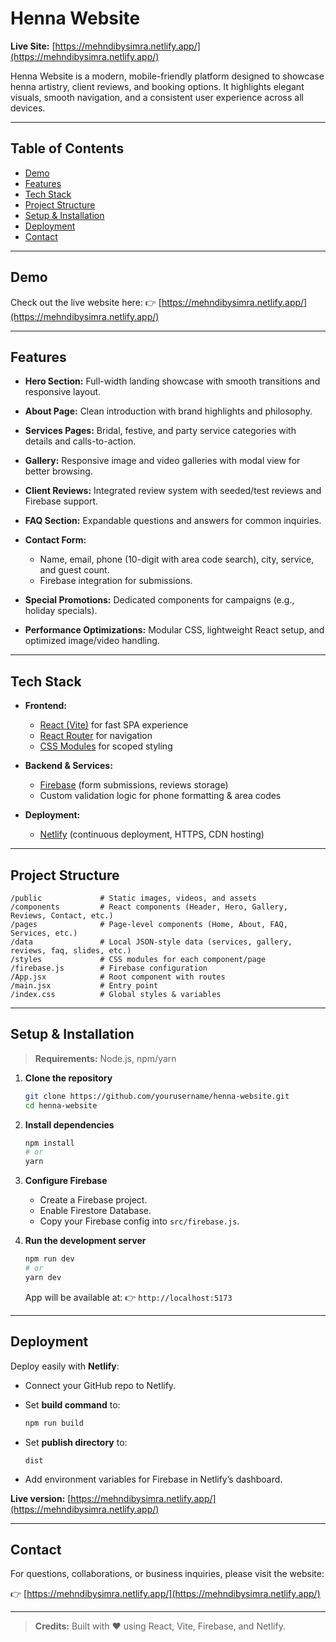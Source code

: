 # Henna Website

**Live Site:** [https://mehndibysimra.netlify.app/](https://mehndibysimra.netlify.app/)

Henna Website is a modern, mobile-friendly platform designed to showcase henna artistry, client reviews, and booking options. It highlights elegant visuals, smooth navigation, and a consistent user experience across all devices.

---

## Table of Contents

* [Demo](#demo)
* [Features](#features)
* [Tech Stack](#tech-stack)
* [Project Structure](#project-structure)
* [Setup & Installation](#setup--installation)
* [Deployment](#deployment)
* [Contact](#contact)

---

## Demo

Check out the live website here:
👉 [https://mehndibysimra.netlify.app/](https://mehndibysimra.netlify.app/)

---

## Features

* **Hero Section:**
  Full-width landing showcase with smooth transitions and responsive layout.

* **About Page:**
  Clean introduction with brand highlights and philosophy.

* **Services Pages:**
  Bridal, festive, and party service categories with details and calls-to-action.

* **Gallery:**
  Responsive image and video galleries with modal view for better browsing.

* **Client Reviews:**
  Integrated review system with seeded/test reviews and Firebase support.

* **FAQ Section:**
  Expandable questions and answers for common inquiries.

* **Contact Form:**

  * Name, email, phone (10-digit with area code search), city, service, and guest count.
  * Firebase integration for submissions.

* **Special Promotions:**
  Dedicated components for campaigns (e.g., holiday specials).

* **Performance Optimizations:**
  Modular CSS, lightweight React setup, and optimized image/video handling.

---

## Tech Stack

* **Frontend:**

  * [React (Vite)](https://vitejs.dev/) for fast SPA experience
  * [React Router](https://reactrouter.com/) for navigation
  * [CSS Modules](https://github.com/css-modules/css-modules) for scoped styling

* **Backend & Services:**

  * [Firebase](https://firebase.google.com/) (form submissions, reviews storage)
  * Custom validation logic for phone formatting & area codes

* **Deployment:**

  * [Netlify](https://netlify.com/) (continuous deployment, HTTPS, CDN hosting)

---

## Project Structure

```
/public             # Static images, videos, and assets
/components         # React components (Header, Hero, Gallery, Reviews, Contact, etc.)
/pages              # Page-level components (Home, About, FAQ, Services, etc.)
/data               # Local JSON-style data (services, gallery, reviews, faq, slides, etc.)
/styles             # CSS modules for each component/page
/firebase.js        # Firebase configuration
/App.jsx            # Root component with routes
/main.jsx           # Entry point
/index.css          # Global styles & variables
```

---

## Setup & Installation

> **Requirements:** Node.js, npm/yarn

1. **Clone the repository**

   ```bash
   git clone https://github.com/yourusername/henna-website.git
   cd henna-website
   ```

2. **Install dependencies**

   ```bash
   npm install
   # or
   yarn
   ```

3. **Configure Firebase**

   * Create a Firebase project.
   * Enable Firestore Database.
   * Copy your Firebase config into `src/firebase.js`.

4. **Run the development server**

   ```bash
   npm run dev
   # or
   yarn dev
   ```

   App will be available at:
   👉 `http://localhost:5173`

---

## Deployment

Deploy easily with **Netlify**:

* Connect your GitHub repo to Netlify.
* Set **build command** to:

  ```bash
  npm run build
  ```
* Set **publish directory** to:

  ```
  dist
  ```
* Add environment variables for Firebase in Netlify’s dashboard.

**Live version:** [https://mehndibysimra.netlify.app/](https://mehndibysimra.netlify.app/)

---

## Contact

For questions, collaborations, or business inquiries, please visit the website:

👉 [https://mehndibysimra.netlify.app/](https://mehndibysimra.netlify.app/)

---

> **Credits:**
> Built with ❤️ using React, Vite, Firebase, and Netlify.
